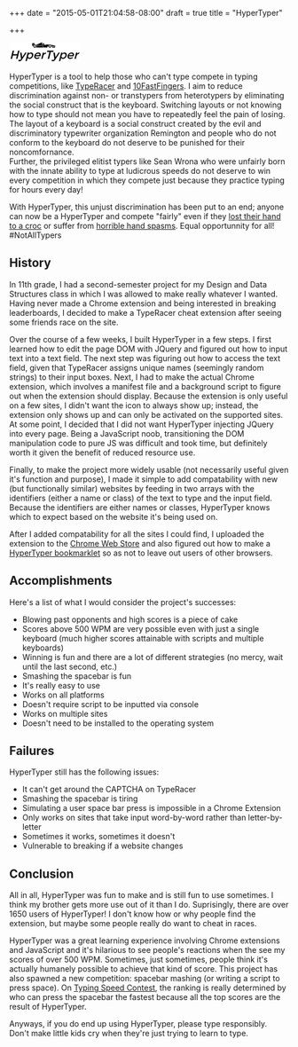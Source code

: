 +++
date = "2015-05-01T21:04:58-08:00"
draft = true
title = "HyperTyper"

+++


![HyperTyper](https://raw.githubusercontent.com/ethanmad/HyperTyper/master/res/hypertyper%20128.png)

HyperTyper is a tool to help those who can't type compete in typing competitions, like [TypeRacer][typeracer] and [10FastFingers][10ff].
I aim to reduce discrimination against non- or transtypers from heterotypers by eliminating the social construct that is the keyboard. Switching layouts or not knowing how to type should not mean you have to repeatedly feel the pain of losing.
The layout of a keyboard is a social construct created by the evil and discriminatory typewriter organization Remington and people who do not conform to the keyboard do not deserve to be punished for their noncomfornance.  
Further, the privileged elitist typers like Sean Wrona who were unfairly born with the innate ability to type at ludicrous speeds do not deserve to win every competition in which they compete just because they practice typing for hours every day!

With HyperTyper, this unjust discrimination has been put to an end; anyone can now be a HyperTyper and compete "fairly" even if they [lost their hand to a croc][hook] or suffer from [horrible hand spasms][spasms].
Equal opportunnity for all! #NotAllTypers

[typeracer]: http://typeracer.com/ "Real-time racing against real people."
[10ff]: http://10fastfingers.com/ "Testing and competitions with daily leaderboards."
[hook]: http://en.wikipedia.org/wiki/Captain_Hook/ "Do you like codfish?"
[spasms]: http://hastebin.com/falitokubo.hs/ "gerangfelmHEALPAgerna!!"

## History
In 11th grade, I had a second-semester project for my Design and Data Structures class in which I was allowed to make really whatever I wanted.
Having never made a Chrome extension and being interested in breaking leaderboards, I decided to make a TypeRacer cheat extension after seeing some friends race on the site.  

Over the course of a few weeks, I built HyperTyper in a few steps.
I first learned how to edit the page DOM with JQuery and figured out how to input text into a text field.
The next step was figuring out how to access the text field, given that TypeRacer assigns unique names (seemingly random strings) to their input boxes.
Next, I had to make the actual Chrome extension, which involves a manifest file and a background script to figure out when the extension should display.
Because the extension is only useful on a few sites, I didn't want the icon to always show up; instead, the extension only shows up and can only be activated on the supported sites. 
At some point, I decided that I did not want HyperTyper injecting JQuery into every page.
Being a JavaScript noob, transitioning the DOM manipulation code to pure JS was difficult and took time, but definitely worth it given the benefit of reduced resource use.

Finally, to make the project more widely usable (not necessarily useful given it's function and purpose), I made it simple to add compatability with new (but functionally similar) websites by feeding in two arrays with the identifiers (either a name or class) of the text to type and the input field. Because the identifiers are either names or classes, HyperTyper knows which to expect based on the website it's being used on.

After I added compatability for all the sites I could find, I uploaded the extension to the [Chrome Web Store][webstore] and also figured out how to make a [HyperTyper bookmarklet][bookmarklet] so as not to leave out users of other browsers.

[webstore]: https://chrome.google.com/webstore/detail/hypertyper/emlnlmijjaghanenmpdjdckanpdinpgn?hl=en "Click install!"
[bookmarklet]: javascript:(function()%7Bfor(var%20textOptions%3D%5B%22nonHideableWords%20unselectable%22%2C%22cw-QuotePanel-textToTypePanel%22%2C%22row1%22%2C%22practiceText%22%2C%22textData%22%5D%2CinputBoxOptions%3D%5B%22txtInput%22%2C%22cw-TypedinputBox%20race-go%22%2C%22form-control%22%2C%22tentry%22%2C%22userData%22%5D%2Cwebsite%3D-1%2CclassOrId%3D-1%2Cw%3D0%3Bw%3CtextOptions.length%3Bw%2B%2B)if(null!%3Ddocument.getElementsByClassName(textOptions%5Bw%5D)%5B0%5D)%7Bwebsite%3Dw%3BclassOrId%3D0%3Bbreak%7Delse%20if(null!%3Ddocument.getElementById(textOptions%5Bw%5D))%7Bwebsite%3Dw%3BclassOrId%3D1%3Bbreak%7Dif(-1%3Cwebsite%26%26-1%3CclassOrId)%7Bvar%20text%3B0%3D%3D%3DclassOrId%3Ftext%3Ddocument.getElementsByClassName(textOptions%5Bwebsite%5D)%5B0%5D.textContent%3A1%3D%3D%3DclassOrId%26%26(text%3Ddocument.getElementById(textOptions%5Bwebsite%5D).textContent)%3Bvar%20numWords%3Dtext.split(%22%20%22).length%2CinputBox%3Bnull!%3Ddocument.getElementsByClassName(inputBoxOptions%5Bwebsite%5D)%5B0%5D%3FinputBox%3Ddocument.getElementsByClassName(inputBoxOptions%5Bwebsite%5D)%5B0%5D%3Anull!%3Ddocument.getElementById(inputBoxOptions%5Bwebsite%5D)%26%26(inputBox%3Ddocument.getElementById(inputBoxOptions%5Bwebsite%5D))%3Bi%3D0%3Bvar%20addWord%3Dfunction()%7Bif(!(i%3E%3DnumWords))if(word%3Dtext.split(%22%20%22)%5Bi%2B%2B%5D%2C3%3D%3D%3Dwebsite)for(inputBox.value%3D%22%22%2Cl%3D0%3Bl%3Cword.length%3Bl%2B%2B)inputBox.value%2B%3Dword%5Bl%5D%3Belse%20inputBox.value%3Dword%7D%3BaddWord()%3Bwindow.onkeyup%3Dfunction(a)%7B32%3D%3D(a.keyCode%3Fa.keyCode%3Aa.which)%26%26addWord()%7D%7D%7D)() "Drag to your bookmarks bar!"

## Accomplishments
Here's a list of what I would consider the project's successes:  

  -   Blowing past opponents and high scores is a piece of cake  
  -  Scores above 500 WPM are very possible even with just a single keyboard (much higher scores attainable with scripts and multiple keyboards)
  -  Winning is fun and there are a lot of different strategies (no mercy, wait until the last second, etc.)
  -  Smashing the spacebar is fun
  -  It's really easy to use
  -  Works on all platforms
  -  Doesn't require script to be inputted via console
  -  Works on multiple sites
  -  Doesn't need to be installed to the operating system


## Failures

  HyperTyper still has the following issues:  

  -  It can't get around the CAPTCHA on TypeRacer  
  -  Smashing the spacebar is tiring  
  -  Simulating a user space bar press is impossible in a Chrome Extension  
  -  Only works on sites that take input word-by-word rather than letter-by-letter  
  -  Sometimes it works, sometimes it doesn't  
  -  Vulnerable to breaking if a website changes  

## Conclusion
  All in all, HyperTyper was fun to make and is still fun to use sometimes. I think my brother gets more use out of it than I do.
  Suprisingly, there are over 1650 users  of HyperTyper! I don't know how or why people find the extension, but maybe some people really do want to cheat in races.

  HyperTyper was a great learning experience involving Chrome extensions and JavaScript and it's hilarious to see people's reactions when the see my scores of over 500 WPM. Sometimes, just sometimes, people think it's actually humanely possible to achieve that kind of score. This project has also spawned a new competition: spacebar mashing (or writing a script to press space). On [Typing Speed Contest][tsc], the ranking is really determined by who can press the spacebar the fastest because all the top scores are the result of HyperTyper.

  Anyways, if you do end up using HyperTyper, please type responsibly. Don't make little kids cry when they're just trying to learn to type.

  [tsc]: http://typingspeedcontest.com "Yours truly on top."
